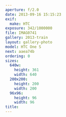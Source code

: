 ```yaml
---
aperture: f/2.0
date: 2013-09-16 15:15:23
exif:
  make: HTC
exposure: 342/1000000
file: IMAG0741
gallery: 2013-train
layout: gallery-photo
model: HTC One S
next: aaea74b
ordering: 0
sizes:
  640w:
    height: 361
    width: 640
  200x200:
    height: 200
    width: 200
  96x96:
    height: 96
    width: 96
title: 
---
```

